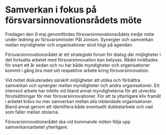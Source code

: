 # Samverkan i fokus på försvarsinnovationsrådets möte

Fredagen den 9 maj genomfördes försvarsinnovationsrådets tredje möte under ledning av försvarsminister Pål Jonson. Synergier och samverkan mellan myndigheter och organisationer stod högt på agendan.

Försvarsinnovationsrådet är ett strategiskt forum för dialog där möjligheter i det fortsatta arbetet med försvarsinnovation kan belysas. Rådet inrättades för snart ett år sedan och nu har både myndigheter och organisationer kommit i gång bra med sitt respektive arbete kring försvarsinnovation.

Vid mötet diskuterades särskilt möjligheter att utöka och förbättra samverkan och synergier mellan myndigheter och andra organisationer. Ett intensivt arbete har inletts vid bland annat myndigheterna för att utveckla förutsättningar för mer försvarsinnovationer. För att ta ytterligare kliv framåt i arbetet krävs nu mer samverkan mellan alla inblandade organisationer. Bland annat genom att identifiera både eventuellt dubbelarbete och vad som faller mellan stolarna.

Försvarsinnovationsrådet ska vid kommande möten följa upp samverkansarbetet ytterligare.
